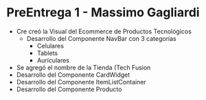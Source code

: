 # PreEntrega 1 - Massimo Gagliardi

+ Cre creó la Visual del Ecommerce de Productos Tecnológicos
  + Desarrollo del Componente NavBar con 3 categorías
      -   Celulares
      -   Tablets
      -   Auriculares
+ Se agregó el nombre de la Tienda (Tech Fusion
+ Desarrollo del Componente CardWidget
+ Desarrollo del Componente ItemListContainer
+ Desarrollo del Componente Producto
